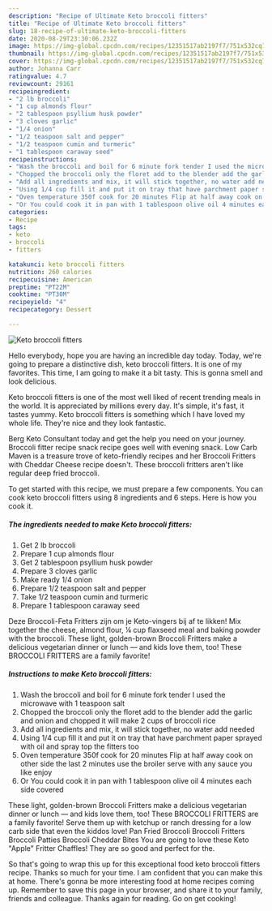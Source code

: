 ```yaml
---
description: "Recipe of Ultimate Keto broccoli fitters"
title: "Recipe of Ultimate Keto broccoli fitters"
slug: 18-recipe-of-ultimate-keto-broccoli-fitters
date: 2020-08-29T23:30:06.232Z
image: https://img-global.cpcdn.com/recipes/12351517ab2197f7/751x532cq70/keto-broccoli-fitters-recipe-main-photo.jpg
thumbnail: https://img-global.cpcdn.com/recipes/12351517ab2197f7/751x532cq70/keto-broccoli-fitters-recipe-main-photo.jpg
cover: https://img-global.cpcdn.com/recipes/12351517ab2197f7/751x532cq70/keto-broccoli-fitters-recipe-main-photo.jpg
author: Johanna Carr
ratingvalue: 4.7
reviewcount: 29161
recipeingredient:
- "2 lb broccoli"
- "1 cup almonds flour"
- "2 tablespoon psyllium husk powder"
- "3 cloves garlic"
- "1/4 onion"
- "1/2 teaspoon salt and pepper"
- "1/2 teaspoon cumin and turmeric"
- "1 tablespoon caraway seed"
recipeinstructions:
- "Wash the broccoli and boil for 6 minute fork tender I used the microwave with 1 teaspoon salt"
- "Chopped the broccoli only the floret add to the blender add the garlic and onion and chopped it will make 2 cups of broccoli rice"
- "Add all ingredients and mix, it will stick together, no water add needed"
- "Using 1/4 cup fill it and put it on tray that have parchment paper sprayed with oil and spray top the fitters too"
- "Oven temperature 350f cook for 20 minutes Flip at half away cook on other side the last 2 minutes use the broiler serve with any sauce you like enjoy"
- "Or You could cook it in pan with 1 tablespoon olive oil 4 minutes each side covered"
categories:
- Recipe
tags:
- keto
- broccoli
- fitters

katakunci: keto broccoli fitters 
nutrition: 260 calories
recipecuisine: American
preptime: "PT22M"
cooktime: "PT30M"
recipeyield: "4"
recipecategory: Dessert

---
```



![Keto broccoli fitters](https://img-global.cpcdn.com/recipes/12351517ab2197f7/751x532cq70/keto-broccoli-fitters-recipe-main-photo.jpg)

Hello everybody, hope you are having an incredible day today. Today, we're going to prepare a distinctive dish, keto broccoli fitters. It is one of my favorites. This time, I am going to make it a bit tasty. This is gonna smell and look delicious.

Keto broccoli fitters is one of the most well liked of recent trending meals in the world. It is appreciated by millions every day. It's simple, it's fast, it tastes yummy. Keto broccoli fitters is something which I have loved my whole life. They're nice and they look fantastic.

Berg Keto Consultant today and get the help you need on your journey. Broccoli fitter recipe snack recipe goes well with evening snack. Low Carb Maven is a treasure trove of keto-friendly recipes and her Broccoli Fritters with Cheddar Cheese recipe doesn&#39;t. These broccoli fritters aren&#39;t like regular deep fried broccoli.


To get started with this recipe, we must prepare a few components. You can cook keto broccoli fitters using 8 ingredients and 6 steps. Here is how you cook it.

<!--inarticleads1-->

##### The ingredients needed to make Keto broccoli fitters:

1. Get 2 lb broccoli
1. Prepare 1 cup almonds flour
1. Get 2 tablespoon psyllium husk powder
1. Prepare 3 cloves garlic
1. Make ready 1/4 onion
1. Prepare 1/2 teaspoon salt and pepper
1. Take 1/2 teaspoon cumin and turmeric
1. Prepare 1 tablespoon caraway seed


Deze Broccoli-Feta Fritters zijn om je Keto-vingers bij af te likken! Mix together the cheese, almond flour, ¼ cup flaxseed meal and baking powder with the broccoli. These light, golden-brown Broccoli Fritters make a delicious vegetarian dinner or lunch — and kids love them, too! These BROCCOLI FRITTERS are a family favorite! 

<!--inarticleads2-->

##### Instructions to make Keto broccoli fitters:

1. Wash the broccoli and boil for 6 minute fork tender I used the microwave with 1 teaspoon salt
1. Chopped the broccoli only the floret add to the blender add the garlic and onion and chopped it will make 2 cups of broccoli rice
1. Add all ingredients and mix, it will stick together, no water add needed
1. Using 1/4 cup fill it and put it on tray that have parchment paper sprayed with oil and spray top the fitters too
1. Oven temperature 350f cook for 20 minutes Flip at half away cook on other side the last 2 minutes use the broiler serve with any sauce you like enjoy
1. Or You could cook it in pan with 1 tablespoon olive oil 4 minutes each side covered


These light, golden-brown Broccoli Fritters make a delicious vegetarian dinner or lunch — and kids love them, too! These BROCCOLI FRITTERS are a family favorite! Serve them up with ketchup or ranch dressing for a low carb side that even the kiddos love! Pan Fried Broccoli Broccoli Fritters Broccoli Patties Broccoli Cheddar Bites You are going to love these Keto &#34;Apple&#34; Fritter Chaffles! They are so good and perfect for the. 

So that's going to wrap this up for this exceptional food keto broccoli fitters recipe. Thanks so much for your time. I am confident that you can make this at home. There's gonna be more interesting food at home recipes coming up. Remember to save this page in your browser, and share it to your family, friends and colleague. Thanks again for reading. Go on get cooking!
